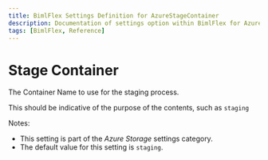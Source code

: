 ```yaml
---
title: BimlFlex Settings Definition for AzureStageContainer
description: Documentation of settings option within BimlFlex for AzureStageContainer
tags: [BimlFlex, Reference]
---
```


# Stage Container

The Container Name to use for the staging process.

This should be indicative of the purpose of the contents, such as `staging`

Notes:

* This setting is part of the *Azure Storage* settings category.
* The default value for this setting is `staging`.
